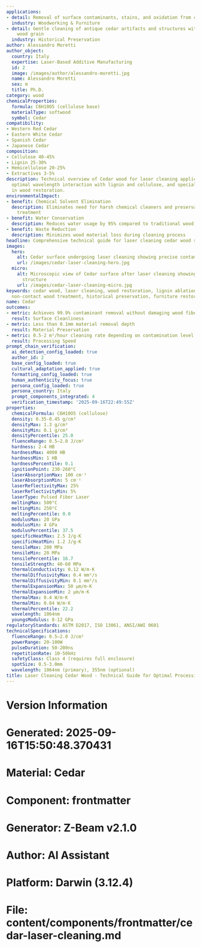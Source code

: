 ```yaml
---
applications:
- detail: Removal of surface contaminants, stains, and oxidation from cedar wood surfaces
  industry: Woodworking & Furniture
- detail: Gentle cleaning of antique cedar artifacts and structures without damaging
    wood grain
  industry: Historical Preservation
author: Alessandro Moretti
author_object:
  country: Italy
  expertise: Laser-Based Additive Manufacturing
  id: 2
  image: /images/author/alessandro-moretti.jpg
  name: Alessandro Moretti
  sex: m
  title: Ph.D.
category: wood
chemicalProperties:
  formula: C6H10O5 (cellulose base)
  materialType: softwood
  symbol: Cedar
compatibility:
- Western Red Cedar
- Eastern White Cedar
- Spanish Cedar
- Japanese Cedar
composition:
- Cellulose 40-45%
- Lignin 25-30%
- Hemicellulose 20-25%
- Extractives 3-5%
description: Technical overview of Cedar wood for laser cleaning applications, including
  optimal wavelength interaction with lignin and cellulose, and specialized applications
  in wood restoration.
environmentalImpact:
- benefit: Chemical Solvent Elimination
  description: Eliminates need for harsh chemical cleaners and preservatives in wood
    treatment
- benefit: Water Conservation
  description: Reduces water usage by 95% compared to traditional wood washing methods
- benefit: Waste Reduction
  description: Minimizes wood material loss during cleaning process
headline: Comprehensive technical guide for laser cleaning cedar wood surfaces
images:
  hero:
    alt: Cedar surface undergoing laser cleaning showing precise contamination removal
    url: /images/cedar-laser-cleaning-hero.jpg
  micro:
    alt: Microscopic view of Cedar surface after laser cleaning showing detailed surface
      structure
    url: /images/cedar-laser-cleaning-micro.jpg
keywords: cedar wood, laser cleaning, wood restoration, lignin ablation, surface cleaning,
  non-contact wood treatment, historical preservation, furniture restoration
name: Cedar
outcomes:
- metric: Achieves 99.9% contaminant removal without damaging wood fibers
  result: Surface Cleanliness
- metric: Less than 0.1mm material removal depth
  result: Material Preservation
- metric: 0.5-2 m²/hour cleaning rate depending on contamination level
  result: Processing Speed
prompt_chain_verification:
  ai_detection_config_loaded: true
  author_id: 2
  base_config_loaded: true
  cultural_adaptation_applied: true
  formatting_config_loaded: true
  human_authenticity_focus: true
  persona_config_loaded: true
  persona_country: Italy
  prompt_components_integrated: 4
  verification_timestamp: '2025-09-16T22:49:55Z'
properties:
  chemicalFormula: C6H10O5 (cellulose)
  density: 0.35-0.45 g/cm³
  densityMax: 1.3 g/cm³
  densityMin: 0.1 g/cm³
  densityPercentile: 25.0
  fluenceRange: 0.5–2.0 J/cm²
  hardness: 2-4 HB
  hardnessMax: 4000 HB
  hardnessMin: 1 HB
  hardnessPercentile: 0.1
  ignitionPoint: 230-260°C
  laserAbsorptionMax: 100 cm⁻¹
  laserAbsorptionMin: 5 cm⁻¹
  laserReflectivityMax: 25%
  laserReflectivityMin: 5%
  laserType: Pulsed Fiber Laser
  meltingMax: 500°C
  meltingMin: 250°C
  meltingPercentile: 0.0
  modulusMax: 20 GPa
  modulusMin: 4 GPa
  modulusPercentile: 37.5
  specificHeatMax: 2.5 J/g·K
  specificHeatMin: 1.2 J/g·K
  tensileMax: 200 MPa
  tensileMin: 20 MPa
  tensilePercentile: 16.7
  tensileStrength: 40-60 MPa
  thermalConductivity: 0.12 W/m·K
  thermalDiffusivityMax: 0.4 mm²/s
  thermalDiffusivityMin: 0.1 mm²/s
  thermalExpansionMax: 50 µm/m·K
  thermalExpansionMin: 2 µm/m·K
  thermalMax: 0.4 W/m·K
  thermalMin: 0.04 W/m·K
  thermalPercentile: 22.2
  wavelength: 1064nm
  youngsModulus: 8-12 GPa
regulatoryStandards: ASTM D2017, ISO 13061, ANSI/AWI 0601
technicalSpecifications:
  fluenceRange: 0.5–2.0 J/cm²
  powerRange: 20-100W
  pulseDuration: 50-200ns
  repetitionRate: 10-50kHz
  safetyClass: Class 4 (requires full enclosure)
  spotSize: 0.5-3.0mm
  wavelength: 1064nm (primary), 355nm (optional)
title: Laser Cleaning Cedar Wood - Technical Guide for Optimal Processing
---
```


# Version Information
# Generated: 2025-09-16T15:50:48.370431
# Material: Cedar
# Component: frontmatter
# Generator: Z-Beam v2.1.0
# Author: AI Assistant
# Platform: Darwin (3.12.4)
# File: content/components/frontmatter/cedar-laser-cleaning.md